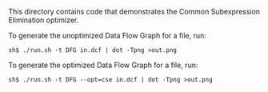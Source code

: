 This directory contains code that demonstrates the Common Subexpression
Elimination optimizer.

To generate the unoptimized Data Flow Graph for a file, run:
```
sh$ ./run.sh -t DFG in.dcf | dot -Tpng >out.png
```

To generate the optimized Data Flow Graph for a file, run:
```
sh$ ./run.sh -t DFG --opt=cse in.dcf | dot -Tpng >out.png
```
